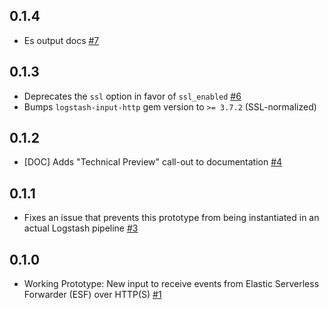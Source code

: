 ## 0.1.4
  - Es output docs [#7](https://github.com/logstash-plugins/logstash-input-elastic_serverless_forwarder/pull/7)

## 0.1.3
  - Deprecates the `ssl` option in favor of `ssl_enabled` [#6](https://github.com/logstash-plugins/logstash-input-elastic_serverless_forwarder/pull/6)
  - Bumps `logstash-input-http` gem version to `>= 3.7.2` (SSL-normalized)

## 0.1.2
  - [DOC] Adds "Technical Preview" call-out to documentation [#4](https://github.com/logstash-plugins/logstash-input-elastic_serverless_forwarder/pull/4)

## 0.1.1
  - Fixes an issue that prevents this prototype from being instantiated in an actual Logstash pipeline [#3](https://github.com/logstash-plugins/logstash-input-elastic_serverless_forwarder/pull/3)

## 0.1.0
  - Working Prototype: New input to receive events from Elastic Serverless Forwarder (ESF) over HTTP(S) [#1](https://github.com/logstash-plugins/logstash-input-elastic_serverless_forwarder/pull/1)
